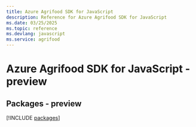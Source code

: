 ```yaml
---
title: Azure Agrifood SDK for JavaScript
description: Reference for Azure Agrifood SDK for JavaScript
ms.date: 03/25/2025
ms.topic: reference
ms.devlang: javascript
ms.service: agrifood
---
```

# Azure Agrifood SDK for JavaScript - preview
## Packages - preview
[!INCLUDE [packages](agrifood-index.md)]